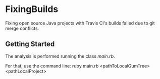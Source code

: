 # FixingBuilds

Fixing open source Java projects with Travis CI's builds failed due to git merge conflicts.

## Getting Started

The analysis is performed running the class _main.rb_.

For that, use the command line: ruby main.rb \<pathToLocalGumTree\> \<pathLocalProject\>
